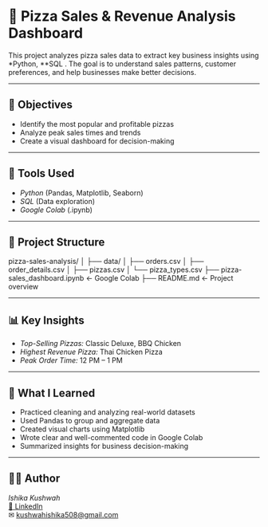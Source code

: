 # 🍕 Pizza Sales & Revenue Analysis Dashboard

This project analyzes pizza sales data to extract key business insights using *Python, **SQL . The goal is to understand sales patterns, customer preferences, and help businesses make better decisions.

---

## 📌 Objectives
- Identify the most popular and profitable pizzas
- Analyze peak sales times and trends
- Create a visual dashboard for decision-making

---

## 🧰 Tools Used
- *Python* (Pandas, Matplotlib, Seaborn)
- *SQL* (Data exploration)
- *Google Colab* (.ipynb)

---

## 📁 Project Structure

pizza-sales-analysis/
│
├── data/
│   ├── orders.csv
│   ├── order_details.csv
│   ├── pizzas.csv
│   └── pizza_types.csv
├── pizza-sales_dashboard.ipynb        ← Google Colab
├── README.md                   ← Project overview

--- 

## 📊 Key Insights
- *Top-Selling Pizzas:* Classic Deluxe, BBQ Chicken
- *Highest Revenue Pizza:* Thai Chicken Pizza
- *Peak Order Time:* 12 PM – 1 PM

--- 

## 🧠 What I Learned
- Practiced cleaning and analyzing real-world datasets
- Used Pandas to group and aggregate data
- Created visual charts using Matplotlib
- Wrote clear and well-commented code in Google Colab
- Summarized insights for business decision-making

---

## 🙋‍♀ Author
*Ishika Kushwah*  
[🔗 LinkedIn](http://linkedin.com/in/ishika-kushwah-1379a2290)  
✉ kushwahishika508@gmail.com










